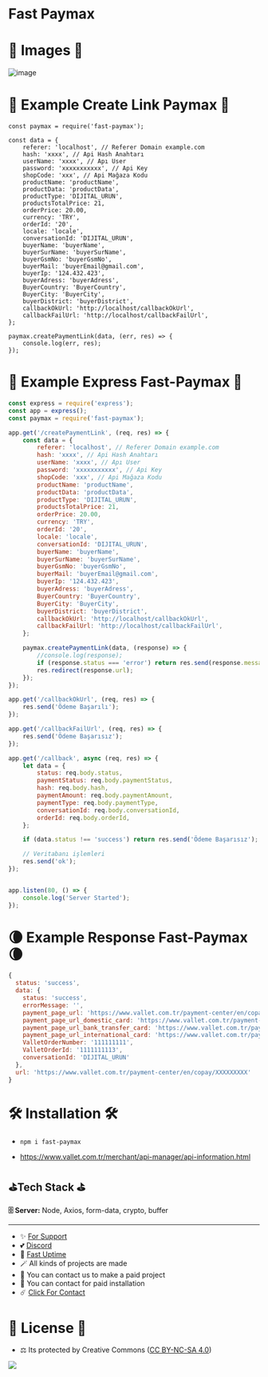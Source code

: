 # Fast Paymax


# 🎈 Images 🎈

![image](https://user-images.githubusercontent.com/63351166/215289937-b27e1a25-5eaa-473c-bef0-bb9e1136182f.png)

# 🌱 Example Create Link Paymax 🌱

```
const paymax = require('fast-paymax');

const data = {
    referer: 'localhost', // Referer Domain example.com
    hash: 'xxxx', // Api Hash Anahtarı
    userName: 'xxxx', // Apı User
    password: 'xxxxxxxxxxx', // Api Key
    shopCode: 'xxx', // Api Mağaza Kodu
    productName: 'productName',
    productData: 'productData',
    productType: 'DIJITAL_URUN',
    productsTotalPrice: 21,
    orderPrice: 20.00,
    currency: 'TRY',
    orderId: '20',
    locale: 'locale',
    conversationId: 'DIJITAL_URUN',
    buyerName: 'buyerName',
    buyerSurName: 'buyerSurName',
    buyerGsmNo: 'buyerGsmNo',
    buyerMail: 'buyerEmail@gmail.com',
    buyerIp: '124.432.423',
    buyerAdress: 'buyerAdress',
    BuyerCountry: 'BuyerCountry',
    BuyerCity: 'BuyerCity',
    buyerDistrict: 'buyerDistrict',
    callbackOkUrl: 'http://localhost/callbackOkUrl',
    callbackFailUrl: 'http://localhost/callbackFailUrl',
};

paymax.createPaymentLink(data, (err, res) => {
    console.log(err, res);
});

```
# 🎏 Example Express Fast-Paymax 🎏

```js
const express = require('express');
const app = express();
const paymax = require('fast-paymax');

app.get('/createPaymentLink', (req, res) => {
    const data = {
        referer: 'localhost', // Referer Domain example.com
        hash: 'xxxx', // Api Hash Anahtarı
        userName: 'xxxx', // Apı User
        password: 'xxxxxxxxxxx', // Api Key
        shopCode: 'xxx', // Api Mağaza Kodu
        productName: 'productName',
        productData: 'productData',
        productType: 'DIJITAL_URUN',
        productsTotalPrice: 21,
        orderPrice: 20.00,
        currency: 'TRY',
        orderId: '20',
        locale: 'locale',
        conversationId: 'DIJITAL_URUN',
        buyerName: 'buyerName',
        buyerSurName: 'buyerSurName',
        buyerGsmNo: 'buyerGsmNo',
        buyerMail: 'buyerEmail@gmail.com',
        buyerIp: '124.432.423',
        buyerAdress: 'buyerAdress',
        BuyerCountry: 'BuyerCountry',
        BuyerCity: 'BuyerCity',
        buyerDistrict: 'buyerDistrict',
        callbackOkUrl: 'http://localhost/callbackOkUrl',
        callbackFailUrl: 'http://localhost/callbackFailUrl',
    };

    paymax.createPaymentLink(data, (response) => {
        //console.log(response);
        if (response.status === 'error') return res.send(response.message);
        res.redirect(response.url);
    });
});

app.get('/callbackOkUrl', (req, res) => {
    res.send('Ödeme Başarılı');
});

app.get('/callbackFailUrl', (req, res) => {
    res.send('Ödeme Başarısız');
});

app.get('/callback', async (req, res) => {
    let data = {
        status: req.body.status,
        paymentStatus: req.body.paymentStatus,
        hash: req.body.hash,
        paymentAmount: req.body.paymentAmount,
        paymentType: req.body.paymentType,
        conversationId: req.body.conversationId,
        orderId: req.body.orderId,
    };

    if (data.status !== 'success') return res.send('Ödeme Başarısız');

    // Veritabanı işlemleri
    res.send('ok');
});


app.listen(80, () => {
    console.log('Server Started');
});

```


# 🌘 Example Response Fast-Paymax 🌘

```js
{
  status: 'success',
  data: {
    status: 'success',
    errorMessage: '',
    payment_page_url: 'https://www.vallet.com.tr/payment-center/en/copay/XXXXXXXXX',
    payment_page_url_domestic_card: 'https://www.vallet.com.tr/payment-center/en/copay/XXXXXXXXX/kredi-karti',
    payment_page_url_bank_transfer_card: 'https://www.vallet.com.tr/payment-center/en/copay/XXXXXXXXX/banka-havale',
    payment_page_url_international_card: 'https://www.vallet.com.tr/payment-center/en/copay/XXXXXXXXX/kredi-karti-dunya',
    ValletOrderNumber: '111111111',
    ValletOrderId: '1111111113',
    conversationId: 'DIJITAL_URUN'
  },
  url: 'https://www.vallet.com.tr/payment-center/en/copay/XXXXXXXXX'
}
```

# 🛠️ Installation 🛠️

- `npm i fast-paymax`

- https://www.vallet.com.tr/merchant/api-manager/api-information.html

## ⛳Tech Stack ⛳

**🗄️ Server:** Node, Axios, form-data, crypto, buffer

---
- ✨ [For Support](https://github.com/sponsors/fastuptime) <br>
- 💕 [Discord](https://fastuptime.com/discord)<br>
- 🏓 [Fast Uptime](https://fastuptime.com/)<br>
- 🪄 All kinds of projects are made <br>
- 🧨 You can contact us to make a paid project<br>
- 💸 You can contact for paid installation<br>
- ☄️ [Click For Contact](mailto:fastuptime@gmail.com)<br>

# 🎯 License 🎯
- ⚖️ Its protected by Creative Commons ([CC BY-NC-SA 4.0](https://creativecommons.org/licenses/by-nc-sa/4.0/))

<a href="https://creativecommons.org/licenses/by-nc-sa/4.0/" title="BYNCSA40"><img src="https://licensebuttons.net/l/by-nc-sa/4.0/88x31.png"></a>

